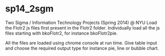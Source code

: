 sp14_2sgm
=========

Two Sigma / Information Technology Projects (Spring 2014) @ NYU
Load the Flotr2 js files first present in the Flotr2 folder.
Individually load all the js files starting with bkoFlotr2, for instance bkoFlotr2pie.

All the files are loaded using chrome console at run time.
Give table input and choose the required output type for instance pie, line or bubble chart.
